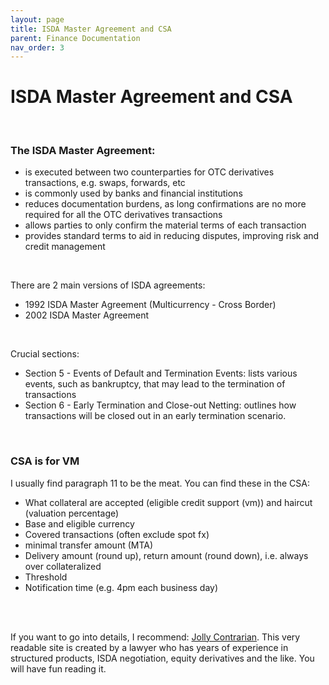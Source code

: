 ```yaml
---
layout: page
title: ISDA Master Agreement and CSA
parent: Finance Documentation
nav_order: 3
---
```


# ISDA Master Agreement and CSA

<br />

### The ISDA Master Agreement:

- is executed between two counterparties for OTC derivatives transactions, e.g. swaps, forwards, etc
- is commonly used by banks and financial institutions
- reduces documentation burdens, as long confirmations are no more required for all the OTC derivatives transactions
- allows parties to only confirm the material terms of each transaction
- provides standard terms to aid in reducing disputes, improving risk and credit management

<br />

There are 2 main versions of ISDA agreements:

- 1992 ISDA Master Agreement (Multicurrency - Cross Border)
- 2002 ISDA Master Agreement

<br />

Crucial sections:

- Section 5 - Events of Default and Termination Events: lists various events, such as bankruptcy, that may lead to the termination of transactions
- Section 6 - Early Termination and Close-out Netting: outlines how transactions will be closed out in an early termination scenario.

<br />

### CSA is for VM

I usually find paragraph 11 to be the meat. You can find these in the CSA:
- What collateral are accepted (eligible credit support (vm)) and haircut (valuation percentage) 
- Base and eligible currency 
- Covered transactions (often exclude spot fx) 
- minimal transfer amount (MTA)
- Delivery amount (round up), return amount (round down), i.e. always over collateralized 
- Threshold
- Notification time (e.g. 4pm each business day)

<br /><br />

If you want to go into details, I recommend:
[Jolly Contrarian](https://jollycontrarian.com/index.php?title=Main_Page).
This very readable site is created by a lawyer who has years of experience in structured products, ISDA negotiation, equity derivatives and the like. You will have fun reading it.